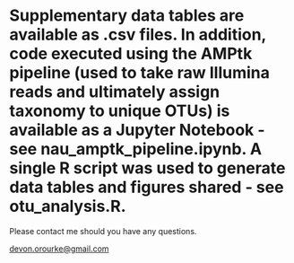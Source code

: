# Supplementary data tables are available as .csv files. In addition, code executed using the AMPtk pipeline (used to take raw Illumina reads and ultimately assign taxonomy to unique OTUs) is available as a Jupyter Notebook - see **nau_amptk_pipeline.ipynb**. A single R script was used to generate data tables and figures shared - see **otu_analysis.R**.  

Please contact me should you have any questions.

devon.orourke@gmail.com
